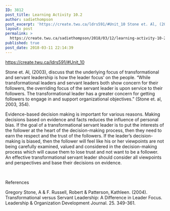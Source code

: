 ```yaml
---
ID: 3812
post_title: Learning Activity 10.2
author: sadiethompson
post_excerpt: 'https://create.twu.ca/ldrs591/#Unit_10 Stone et. Al, (2003), discuss that the underlying focus of transformational and servant leadership is how the leader focus&rsquo; on the people. &ldquo;While transformational leaders and servant leaders both show concern for their followers, the overriding focus of the servant leader is upon service to their followers. The transformational leader has a greater concern &hellip; <p><a href="https://create.twu.ca/sadiethompson/2018/03/12/learning-activity-10-2/">Continue reading<span> "Learning Activity 10.2"</span></a></p>'
layout: post
permalink: >
  https://create.twu.ca/sadiethompson/2018/03/12/learning-activity-10-2/
published: true
post_date: 2018-03-11 22:14:39
---
```

<a href="https://create.twu.ca/ldrs591/#Unit_10"><span style="font-weight: 400">https://create.twu.ca/ldrs591/#Unit_10</span></a>

<span style="font-weight: 400">Stone et. Al, (2003), discuss that the underlying focus of transformational and servant leadership is how the leader focus’ on the people. “While transformational leaders and servant leaders both show concern for their followers, the overriding focus of the servant leader is upon service to their followers. The transformational leader has a greater concern for getting followers to engage in and support organizational objectives.” (Stone et. al, 2003, 354). </span>

<span style="font-weight: 400">Evidence-based decision making is important for various reasons. Making decisions based on evidence and facts reduces the influence of personal bias. If the goal of a transformational servant leader is to put the interests of the follower at the heart of the decision-making process, then they need to earn the respect and the trust of the followers. If the leader’s decision-making is biased, then the follower will feel like his or her viewpoints are not being carefully examined, valued and considered in the decision-making process which will cause them to lose trust and not want to be a follower. An effective transformational servant leader should consider all viewpoints and perspectives and base their decisions on evidence. </span>

&nbsp;

References

Gregory Stone, A &amp; F. Russell, Robert &amp; Patterson, Kathleen. (2004). Transformational versus Servant Leadership: A Difference in Leader Focus. Leadership &amp; Organization Development Journal. 25. 349-361.